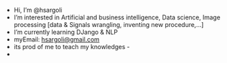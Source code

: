 - Hi, I’m @hsargoli
- I’m interested in Artificial and business intelligence, Data science, Image processing
                              [data & Signals wrangling, inventing new procedure,...]
- I’m currently learning DJango & NLP 
- myEmail: hsargoli@gmail.com
- its prod of me to teach my knowledges - 
- 

